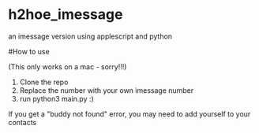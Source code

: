 # h2hoe_imessage
 an imessage version using applescript and python


#How to use

(This only works on a mac - sorry!!!) 

1. Clone the repo 
2. Replace the number with your own imessage number
3. run python3 main.py :) 

If you get a "buddy not found" error, you may need to add yourself to your contacts 
